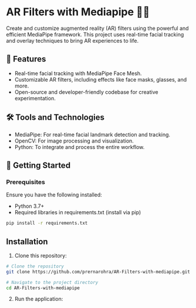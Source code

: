 # AR Filters with Mediapipe :dog::cat:

Create and customize augmented reality (AR) filters using the powerful and efficient MediaPipe framework. This project uses real-time facial tracking and overlay techniques to bring AR experiences to life.

## 🌟 Features

- Real-time facial tracking with MediaPipe Face Mesh.
- Customizable AR filters, including effects like face masks, glasses, and more.
- Open-source and developer-friendly codebase for creative experimentation.

## 🛠️ Tools and Technologies

- MediaPipe: For real-time facial landmark detection and tracking.
- OpenCV: For image processing and visualization.
- Python: To integrate and process the entire workflow.

## 🚀 Getting Started

### Prerequisites

Ensure you have the following installed:

- Python 3.7+
- Required libraries in requirements.txt (install via pip)

```bash
pip install -r requirements.txt
```

## Installation

1. Clone this repository:

```bash
# Clone the repository
git clone https://github.com/prernarohra/AR-Filters-with-mediapipe.git

# Navigate to the project directory
cd AR-Filters-with-mediapipe
```
2. Run the application:



